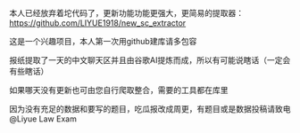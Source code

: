 本人已经放弃着坨代码了，更新功能功能更强大，更简易的提取器：https://github.com/LIYUE1918/new_sc_extractor
















这是一个兴趣项目，本人第一次用github建库请多包容

报纸提取了一天的中文聊天区并且由谷歌AI提炼而成，所以有可能说瞎话（一定会有些瞎话）

如果哪天没有更新也可由您自行爬取整合，需要的工具都在库里

因为没有充足的数据和要写的题目，吃瓜报改成周更，有题目或是数据投稿请致电@Liyue Law Exam
